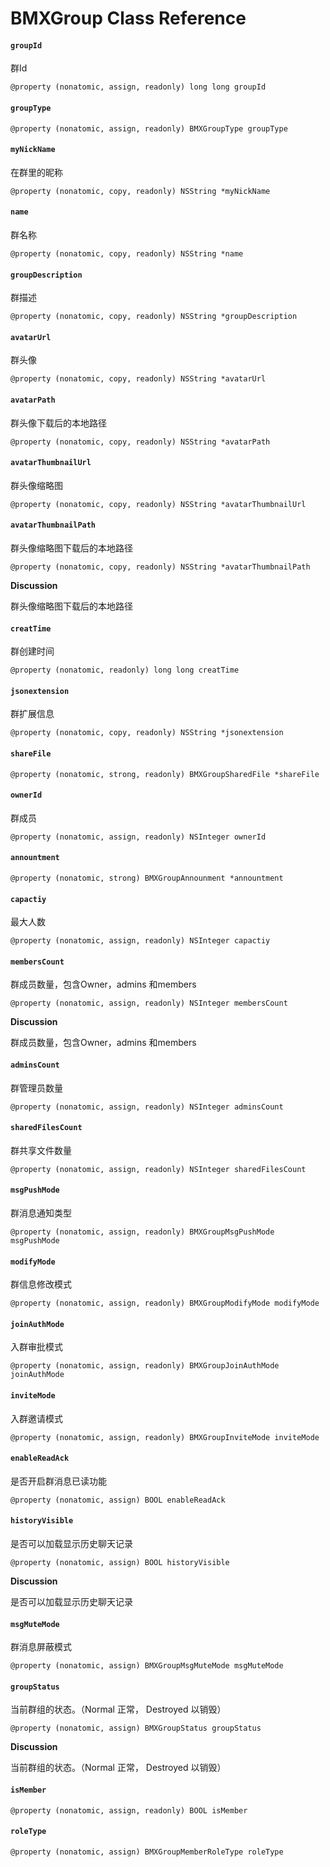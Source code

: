 # BMXGroup Class Reference

#### &#x20; `groupId`

群Id

`@property (nonatomic, assign, readonly) long long groupId`

#### &#x20; `groupType`

`@property (nonatomic, assign, readonly) BMXGroupType groupType`

#### &#x20; `myNickName`

在群里的昵称

`@property (nonatomic, copy, readonly) NSString *myNickName`

#### &#x20; `name`

群名称

`@property (nonatomic, copy, readonly) NSString *name`

#### &#x20; `groupDescription`

群描述

`@property (nonatomic, copy, readonly) NSString *groupDescription`

#### &#x20; `avatarUrl`

群头像

`@property (nonatomic, copy, readonly) NSString *avatarUrl`

#### &#x20; `avatarPath`

群头像下载后的本地路径

`@property (nonatomic, copy, readonly) NSString *avatarPath`

#### &#x20; `avatarThumbnailUrl`

群头像缩略图

`@property (nonatomic, copy, readonly) NSString *avatarThumbnailUrl`

#### &#x20; `avatarThumbnailPath`

群头像缩略图下载后的本地路径

`@property (nonatomic, copy, readonly) NSString *avatarThumbnailPath`

**Discussion**

群头像缩略图下载后的本地路径

#### &#x20; `creatTime`

群创建时间

`@property (nonatomic, readonly) long long creatTime`

#### &#x20; `jsonextension`

群扩展信息

`@property (nonatomic, copy, readonly) NSString *jsonextension`

#### &#x20; `shareFile`

`@property (nonatomic, strong, readonly) BMXGroupSharedFile *shareFile`

#### &#x20; `ownerId`

群成员

`@property (nonatomic, assign, readonly) NSInteger ownerId`

#### &#x20; `annountment`

`@property (nonatomic, strong) BMXGroupAnnounment *annountment`

#### &#x20; `capactiy`

最大人数

`@property (nonatomic, assign, readonly) NSInteger capactiy`

#### &#x20; `membersCount`

群成员数量，包含Owner，admins 和members

`@property (nonatomic, assign, readonly) NSInteger membersCount`

**Discussion**

群成员数量，包含Owner，admins 和members

#### &#x20; `adminsCount`

群管理员数量

`@property (nonatomic, assign, readonly) NSInteger adminsCount`

#### &#x20; `sharedFilesCount`

群共享文件数量

`@property (nonatomic, assign, readonly) NSInteger sharedFilesCount`

#### &#x20; `msgPushMode`

群消息通知类型

`@property (nonatomic, assign, readonly) BMXGroupMsgPushMode msgPushMode`

#### &#x20; `modifyMode`

群信息修改模式

`@property (nonatomic, assign, readonly) BMXGroupModifyMode modifyMode`

#### &#x20; `joinAuthMode`

入群审批模式

`@property (nonatomic, assign, readonly) BMXGroupJoinAuthMode joinAuthMode`

#### &#x20; `inviteMode`

入群邀请模式

`@property (nonatomic, assign, readonly) BMXGroupInviteMode inviteMode`

#### &#x20; `enableReadAck`

是否开启群消息已读功能

`@property (nonatomic, assign) BOOL enableReadAck`

#### &#x20; `historyVisible`

是否可以加载显示历史聊天记录

`@property (nonatomic, assign) BOOL historyVisible`

**Discussion**

是否可以加载显示历史聊天记录

#### &#x20; `msgMuteMode`

群消息屏蔽模式

`@property (nonatomic, assign) BMXGroupMsgMuteMode msgMuteMode`

#### &#x20; `groupStatus`

当前群组的状态。（Normal 正常， Destroyed 以销毁）

`@property (nonatomic, assign) BMXGroupStatus groupStatus`

**Discussion**

当前群组的状态。（Normal 正常， Destroyed 以销毁）

#### &#x20; `isMember`

`@property (nonatomic, assign, readonly) BOOL isMember`

#### &#x20; `roleType`

`@property (nonatomic, assign) BMXGroupMemberRoleType roleType`
